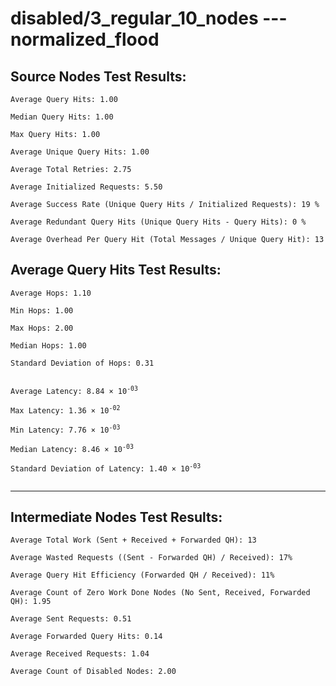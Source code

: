 # disabled/3_regular_10_nodes --- normalized_flood
## Source Nodes Test Results:
	Average Query Hits: 1.00

	Median Query Hits: 1.00

	Max Query Hits: 1.00

	Average Unique Query Hits: 1.00

	Average Total Retries: 2.75

	Average Initialized Requests: 5.50

	Average Success Rate (Unique Query Hits / Initialized Requests): 19 %

	Average Redundant Query Hits (Unique Query Hits - Query Hits): 0 %

	Average Overhead Per Query Hit (Total Messages / Unique Query Hit): 13



## Average Query Hits Test Results:
<pre><code>Average Hops: 1.10

Min Hops: 1.00

Max Hops: 2.00

Median Hops: 1.00

Standard Deviation of Hops: 0.31


Average Latency: 8.84 × 10<sup>-03</sup>

Max Latency: 1.36 × 10<sup>-02</sup>

Min Latency: 7.76 × 10<sup>-03</sup>

Median Latency: 8.46 × 10<sup>-03</sup>

Standard Deviation of Latency: 1.40 × 10<sup>-03</sup>

</code></pre>

---------------------------------------------
## Intermediate Nodes Test Results:

	Average Total Work (Sent + Received + Forwarded QH): 13

	Average Wasted Requests ((Sent - Forwarded QH) / Received): 17%

	Average Query Hit Efficiency (Forwarded QH / Received): 11%

	Average Count of Zero Work Done Nodes (No Sent, Received, Forwarded QH): 1.95

	Average Sent Requests: 0.51

	Average Forwarded Query Hits: 0.14

	Average Received Requests: 1.04

	Average Count of Disabled Nodes: 2.00

